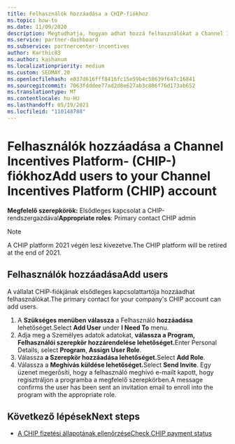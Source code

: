 ```yaml
---
title: Felhasználók hozzáadása a CHIP-fiókhoz
ms.topic: how-to
ms.date: 11/09/2020
description: Megtudhatja, hogyan adhat hozzá felhasználókat a Channel Incentives Platform- (CHIP-) fiókhoz. Vegye figyelembe, hogy a CHIP platform 2021 végén lesz kivezetve.
ms.service: partner-dashboard
ms.subservice: partnercenter-incentives
author: Karthic83
ms.author: kashanum
ms.localizationpriority: medium
ms.custom: SEOMAY.20
ms.openlocfilehash: e037d616fff8416fc15e59b4c58639f647c16841
ms.sourcegitcommit: 7063fdddee77ad2d8e627ab3c806f76d173ab652
ms.translationtype: MT
ms.contentlocale: hu-HU
ms.lasthandoff: 05/19/2021
ms.locfileid: "110148788"
---
```

# <a name="add-users-to-your-channel-incentives-platform-chip-account"></a><span data-ttu-id="3b84d-104">Felhasználók hozzáadása a Channel Incentives Platform- (CHIP-) fiókhoz</span><span class="sxs-lookup"><span data-stu-id="3b84d-104">Add users to your Channel Incentives Platform (CHIP) account</span></span>

<span data-ttu-id="3b84d-105">**Megfelelő szerepkörök:** Elsődleges kapcsolat a CHIP-rendszergazdával</span><span class="sxs-lookup"><span data-stu-id="3b84d-105">**Appropriate roles**: Primary contact CHIP admin</span></span>
 
>[!NOTE]
><span data-ttu-id="3b84d-106">A CHIP platform 2021 végén lesz kivezetve.</span><span class="sxs-lookup"><span data-stu-id="3b84d-106">The CHIP platform will be retired at the end of 2021.</span></span>

## <a name="add-users"></a><span data-ttu-id="3b84d-107">Felhasználók hozzáadása</span><span class="sxs-lookup"><span data-stu-id="3b84d-107">Add users</span></span>

<span data-ttu-id="3b84d-108">A vállalat CHIP-fiókjának elsődleges kapcsolattartója hozzáadhat felhasználókat.</span><span class="sxs-lookup"><span data-stu-id="3b84d-108">The primary contact for your company's CHIP account can add users.</span></span>

1. <span data-ttu-id="3b84d-109">A **Szükséges menüben válassza** a Felhasználó **hozzáadása** lehetőséget.</span><span class="sxs-lookup"><span data-stu-id="3b84d-109">Select **Add User** under **I Need To** menu.</span></span>
2. <span data-ttu-id="3b84d-110">Adja meg a Személyes adatok adatokat, **válassza a Program,** **Felhasználói szerepkör hozzárendelése lehetőséget.**</span><span class="sxs-lookup"><span data-stu-id="3b84d-110">Enter Personal Details, select **Program**, **Assign User Role**.</span></span>
3. <span data-ttu-id="3b84d-111">Válassza **a Szerepkör hozzáadása lehetőséget.**</span><span class="sxs-lookup"><span data-stu-id="3b84d-111">Select **Add Role**.</span></span>
4. <span data-ttu-id="3b84d-112">Válassza a **Meghívás küldése lehetőséget.**</span><span class="sxs-lookup"><span data-stu-id="3b84d-112">Select **Send Invite**.</span></span>
<span data-ttu-id="3b84d-113">Egy üzenet megerősíti, hogy a felhasználó meghívó e-mailt kapott, hogy regisztráljon a programba a megfelelő szerepkörben.</span><span class="sxs-lookup"><span data-stu-id="3b84d-113">A message confirms the user has been sent an invitation email to enroll into the program with the appropriate role.</span></span>

## <a name="next-steps"></a><span data-ttu-id="3b84d-114">Következő lépések</span><span class="sxs-lookup"><span data-stu-id="3b84d-114">Next steps</span></span>

- [<span data-ttu-id="3b84d-115">A CHIP fizetési állapotának ellenőrzése</span><span class="sxs-lookup"><span data-stu-id="3b84d-115">Check CHIP payment status</span></span>](chip-payment-status.md)